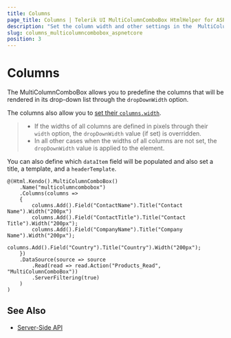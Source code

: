 ```yaml
---
title: Columns
page_title: Columns | Telerik UI MultiColumnComboBox HtmlHelper for ASP.NET Core
description: "Set the column width and other settings in the  MultiColumnComboBox HtmlHelper for ASP.NET Core (MVC 6 or ASP.NET Core MVC)."
slug: columns_multicolumncombobox_aspnetcore
position: 3
---
```


# Columns

The MultiColumnComboBox allows you to predefine the columns that will be rendered in its drop-down list through the `dropDownWidth` option.

The columns also allow you to [set their `columns.width`](https://docs.telerik.com/kendo-ui/api/javascript/ui/multicolumncombobox/configuration/columns.width).

> * If the widths of all columns are defined in pixels through their `width` option, the `dropDownWidth` value (if set) is overridden.
> * In all other cases when the widths of all columns are not set, the `dropDownWidth` value is applied to the element.

You can also define which `dataItem` field will be populated and also set a title, a template, and a `headerTemplate`.

    @(Html.Kendo().MultiColumnComboBox()
        .Name("multicolumncombobox")
        .Columns(columns =>
        {
            columns.Add().Field("ContactName").Title("Contact Name").Width("200px")
            columns.Add().Field("ContactTitle").Title("Contact Title").Width("200px");
            columns.Add().Field("CompanyName").Title("Company Name").Width("200px");
            columns.Add().Field("Country").Title("Country").Width("200px");
        })
        .DataSource(source => source
            .Read(read => read.Action("Products_Read", "MultiColumnComboBox"))
            .ServerFiltering(true)
        )
    )

## See Also

* [Server-Side API](/api/multicolumncombobox)
